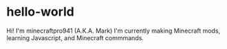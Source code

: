 # hello-world
Hi! I'm minecraftpro941 (A.K.A. Mark) I'm currently making Minecraft mods, learning Javascript, and Minecraft commmands.
